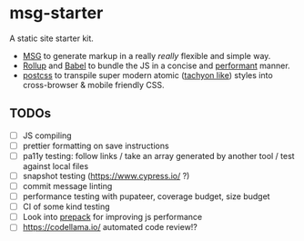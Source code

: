 # msg-starter

A static site starter kit.

*   [MSG](https://ijmccallum.github.io/Mini-Site-Generator/) to generate markup in a really _really_ flexible and simple way.
*   [Rollup](https://rollupjs.org) and [Babel](https://babeljs.io) to bundle the JS in a concise and [performant](https://nolanlawson.com/2016/08/15/the-cost-of-small-modules/) manner.
*   [postcss](http://postcss.org/) to transpile super modern atomic ([tachyon like](http://tachyons.io/)) styles into cross-browser & mobile friendly CSS.

## TODOs

*   [ ] JS compiling
*   [ ] prettier formatting on save instructions
*   [ ] pa11y testing: follow links / take an array generated by another tool / test against local files
*   [ ] snapshot testing (https://www.cypress.io/ ?)
*   [ ] commit message linting
*   [ ] performance testing with pupateer, coverage budget, size budget
*   [ ] CI of some kind testing
*   [ ] Look into [prepack](https://prepack.io/) for improving js performance
*   [ ] https://codellama.io/ automated code review!?
